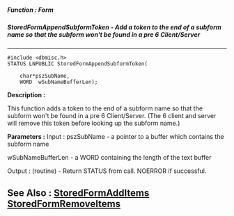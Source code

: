 ##### Function : Form
##### StoredFormAppendSubformToken - Add a token to the end of a subform name so that the subform won't be found in a pre 6 Client/Server
---
```
#include <dbmisc.h>
STATUS LNPUBLIC StoredFormAppendSubformToken(

	char*pszSubName,
	WORD  wSubNameBufferLen);
```
**Description :**

This function adds a token to the end of a subform name so that the subform 
won't be found in a pre 6 Client/Server.  (The 6 client and server will remove 
this token before looking up the subform name.)


**Parameters :**
Input :
pszSubName  -  a pointer to a buffer which contains the subform name

wSubNameBufferLen  -  a WORD containing the length of the text buffer

Output :
(routine)  -  Return STATUS from call.  NOERROR if successful.



**See Also :**
[StoredFormAddItems](/domino-c-api-docs/reference/Func/StoredFormAddItems)
[StoredFormRemoveItems](/domino-c-api-docs/reference/Func/StoredFormRemoveItems)
---
